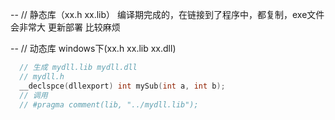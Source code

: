 -- // 静态库（xx.h xx.lib） 编译期完成的，在链接到了程序中，都复制，exe文件会非常大
  更新部署 比较麻烦

-- // 动态库 windows下(xx.h xx.lib xx.dll)
```c
  // 生成 mydll.lib mydll.dll
  // mydll.h 
  __declspce(dllexport) int mySub(int a, int b);
  // 调用
  // #pragma comment(lib, "../mydll.lib");
``` 
